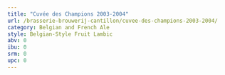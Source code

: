 ```yaml
---
title: "Cuvée des Champions 2003-2004"
url: /brasserie-brouwerij-cantillon/cuvee-des-champions-2003-2004/
category: Belgian and French Ale
style: Belgian-Style Fruit Lambic
abv: 0
ibu: 0
srm: 0
upc: 0
---
```


